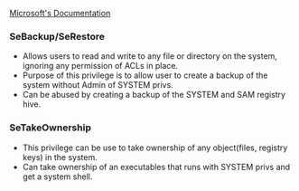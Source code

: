 [Microsoft's Documentation](https://learn.microsoft.com/en-us/windows/win32/secauthz/privilege-constants)

### SeBackup/SeRestore
- Allows users to read and write to any file or directory on the system, ignoring any permission of ACLs in place.
- Purpose of this privilege is to allow user to create a backup of the system without Admin of SYSTEM privs.
- Can be abused by creating a backup of the SYSTEM and SAM registry hive.
### SeTakeOwnership
- This privilege can be use to take ownership of any object(files, registry keys) in the system.
- Can take ownership of an executables that runs with SYSTEM privs and get a system shell.
